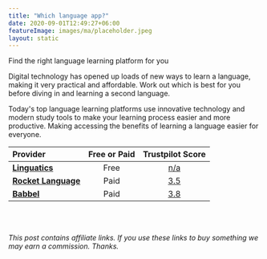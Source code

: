 ```yaml
---
title: "Which language app?"
date: 2020-09-01T12:49:27+06:00
featureImage: images/ma/placeholder.jpeg
layout: static
---
```


Find the right language learning platform for you

Digital technology has opened up loads of new ways to learn a language, making it very practical and affordable. Work out which is best for you before diving in and learning a second language.

Today's top language learning platforms use innovative technology and modern study tools to make your learning process easier and more productive. Making accessing the benefits of learning a language easier for everyone.

| Provider      | Free or Paid  |  Trustpilot Score  |
| :-----------          | :--------------:      |  :--------------:         |
| [**Linguatics**](https://linguatics.com/best-language-learning-apps/?utm_content=cmp-true) | Free | [n/a](n/a) | 
| [**Rocket Language**](https://www.rocketlanguages.com/) | Paid | [3.5](https://www.trustpilot.com/review/rocketlanguages.com) | 
| [**Babbel**](https://www.babbel.com/en/magazine/which-language-should-you-learn-quiz) | Paid | [3.8](https://www.trustpilot.com/review/babbel.com) | 
  

<br/><br/>

*This post contains affiliate links. If you use these links to buy something we may
earn a commission. Thanks.*






